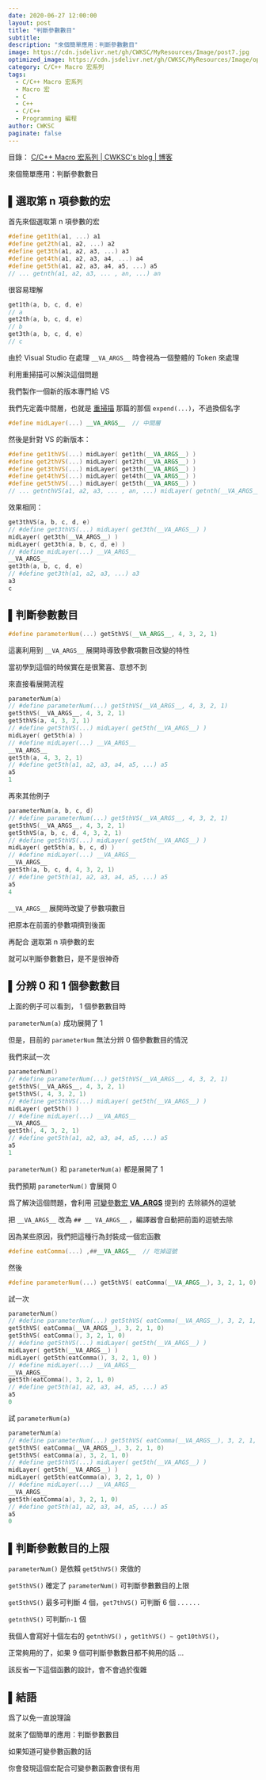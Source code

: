 ```yaml
---
date: 2020-06-27 12:00:00
layout: post
title: "判斷參數數目"
subtitle: 
description: "來個簡單應用：判斷參數數目"
image: https://cdn.jsdelivr.net/gh/CWKSC/MyResources/Image/post7.jpg
optimized_image: https://cdn.jsdelivr.net/gh/CWKSC/MyResources/Image/optimized/post7_opt.jpg
category: C/C++ Macro 宏系列
tags:
  - C/C++ Macro 宏系列
  - Macro 宏
  - C
  - C++
  - C/C++
  - Programming 編程
author: CWKSC
paginate: false
---
```


目錄： <a href="https://cwksc.github.io/C_C++-Macro-宏系列/">C/C++ Macro 宏系列 | CWKSC's blog | 博客</a>

來個簡單應用：判斷參數數目

## ▌選取第 n 項參數的宏

首先來個選取第 n 項參數的宏

```c++
#define get1th(a1, ...) a1
#define get2th(a1, a2, ...) a2
#define get3th(a1, a2, a3, ...) a3
#define get4th(a1, a2, a3, a4, ...) a4
#define get5th(a1, a2, a3, a4, a5, ...) a5
// ... getnth(a1, a2, a3, ... , an, ...) an
```

很容易理解

```c++
get1th(a, b, c, d, e)
// a
get2th(a, b, c, d, e)
// b
get3th(a, b, c, d, e)
// c
```

由於 Visual Studio 在處理 `__VA_ARGS__` 時會視為一個整體的 Token 來處理

利用重掃描可以解決這個問題

我們製作一個新的版本專門給 VS

我們先定義中間層，也就是 [重掃描](https://cwksc.github.io/重掃描/) 那篇的那個 `expend(...)`，不過換個名字

```c++
#define midLayer(...) __VA_ARGS__  // 中間層
```

然後是針對 VS 的新版本：

```c++
#define get1thVS(...) midLayer( get1th(__VA_ARGS__) )
#define get2thVS(...) midLayer( get2th(__VA_ARGS__) )
#define get3thVS(...) midLayer( get3th(__VA_ARGS__) )
#define get4thVS(...) midLayer( get4th(__VA_ARGS__) )
#define get5thVS(...) midLayer( get5th(__VA_ARGS__) )
// ... getnthVS(a1, a2, a3, ... , an, ...) midLayer( getnth(__VA_ARGS__) )
```

效果相同：

```c++
get3thVS(a, b, c, d, e)
// #define get3thVS(...) midLayer( get3th(__VA_ARGS__) )
midLayer( get3th(__VA_ARGS__) )
midLayer( get3th(a, b, c, d, e) )
// #define midLayer(...) __VA_ARGS__
__VA_ARGS__
get3th(a, b, c, d, e)
// #define get3th(a1, a2, a3, ...) a3
a3
c
```

## ▌判斷參數數目

```c++
#define parameterNum(...) get5thVS(__VA_ARGS__, 4, 3, 2, 1)
```

這裏利用到 `__VA_ARGS__` 展開時導致參數項數目改變的特性

當初學到這個的時候實在是很驚喜、意想不到

來直接看展開流程

```c++
parameterNum(a)
// #define parameterNum(...) get5thVS(__VA_ARGS__, 4, 3, 2, 1)
get5thVS(__VA_ARGS__, 4, 3, 2, 1)
get5thVS(a, 4, 3, 2, 1)
// #define get5thVS(...) midLayer( get5th(__VA_ARGS__) )
midLayer( get5th(a) )
// #define midLayer(...) __VA_ARGS__
__VA_ARGS__
get5th(a, 4, 3, 2, 1)
// #define get5th(a1, a2, a3, a4, a5, ...) a5
a5
1
```

再來其他例子

```c++
parameterNum(a, b, c, d)
// #define parameterNum(...) get5thVS(__VA_ARGS__, 4, 3, 2, 1)
get5thVS(__VA_ARGS__, 4, 3, 2, 1)
get5thVS(a, b, c, d, 4, 3, 2, 1)
// #define get5thVS(...) midLayer( get5th(__VA_ARGS__) )
midLayer( get5th(a, b, c, d) )
// #define midLayer(...) __VA_ARGS__
__VA_ARGS__
get5th(a, b, c, d, 4, 3, 2, 1)
// #define get5th(a1, a2, a3, a4, a5, ...) a5
a5
4
```

`__VA_ARGS__` 展開時改變了參數項數目

把原本在前面的參數項擠到後面

再配合 選取第 n 項參數的宏

就可以判斷參數數目，是不是很神奇

## ▌分辨 0 和 1 個參數數目

上面的例子可以看到， 1 個參數數目時

`parameterNum(a)` 成功展開了 1

但是，目前的 `parameterNum` 無法分辨 0 個參數數目的情況

我們來試一次

```c++
parameterNum()
// #define parameterNum(...) get5thVS(__VA_ARGS__, 4, 3, 2, 1)
get5thVS(__VA_ARGS__, 4, 3, 2, 1)
get5thVS(, 4, 3, 2, 1)
// #define get5thVS(...) midLayer( get5th(__VA_ARGS__) )
midLayer( get5th() )
// #define midLayer(...) __VA_ARGS__
__VA_ARGS__
get5th(, 4, 3, 2, 1)
// #define get5th(a1, a2, a3, a4, a5, ...) a5
a5
1
```

`parameterNum()` 和 `parameterNum(a)` 都是展開了 1

我們預期 `parameterNum()` 會展開 0

爲了解決這個問題，會利用 [可變參數宏 __VA_ARGS__]() 提到的 去除額外的逗號

把 `__VA_ARGS__` 改為 `## __ VA_ARGS__` ，編譯器會自動把前面的逗號去除

因為某些原因，我們把這種行為封裝成一個宏函數

```c++
#define eatComma(...) ,##__VA_ARGS__  // 吃掉逗號
```

然後

```c++
#define parameterNum(...) get5thVS( eatComma(__VA_ARGS__), 3, 2, 1, 0)
```

試一次

```c++
parameterNum()
// #define parameterNum(...) get5thVS( eatComma(__VA_ARGS__), 3, 2, 1, 0)
get5thVS( eatComma(__VA_ARGS__), 3, 2, 1, 0)
get5thVS( eatComma(), 3, 2, 1, 0)
// #define get5thVS(...) midLayer( get5th(__VA_ARGS__) )
midLayer( get5th(__VA_ARGS__) )
midLayer( get5th(eatComma(), 3, 2, 1, 0) )
// #define midLayer(...) __VA_ARGS__
__VA_ARGS__
get5th(eatComma(), 3, 2, 1, 0)
// #define get5th(a1, a2, a3, a4, a5, ...) a5
a5
0
```

試 `parameterNum(a)`

```c++
parameterNum(a)
// #define parameterNum(...) get5thVS( eatComma(__VA_ARGS__), 3, 2, 1, 0)
get5thVS( eatComma(__VA_ARGS__), 3, 2, 1, 0)
get5thVS( eatComma(a), 3, 2, 1, 0)
// #define get5thVS(...) midLayer( get5th(__VA_ARGS__) )
midLayer( get5th(__VA_ARGS__) )
midLayer( get5th(eatComma(a), 3, 2, 1, 0) )
// #define midLayer(...) __VA_ARGS__
__VA_ARGS__
get5th(eatComma(a), 3, 2, 1, 0)
// #define get5th(a1, a2, a3, a4, a5, ...) a5
a5
0
```

## ▌判斷參數數目的上限

`parameterNum()` 是依賴 `get5thVS()` 來做的

`get5thVS()` 確定了 `parameterNum()` 可判斷參數數目的上限

`get5thVS()` 最多可判斷 4 個，`get7thVS()` 可判斷 6 個 . . . . . . 

`getnthVS()` 可判斷`n-1` 個

我個人會寫好十個左右的 `getnthVS()` ，`get1thVS() ~ get10thVS()`，

正常夠用的了，如果 9 個可判斷參數數目都不夠用的話 ...

該反省一下這個函數的設計，會不會過於復雜

## ▌結語

爲了以免一直說理論

就來了個簡單的應用：判斷參數數目

如果知道可變參數函數的話

你會發現這個宏配合可變參數函數會很有用